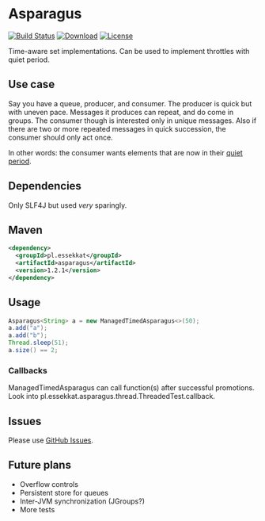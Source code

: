 # Asparagus
[![Build Status](https://travis-ci.org/ekamil/asparagus.svg)](https://travis-ci.org/ekamil/asparagus)
[![Download](https://api.bintray.com/packages/ekamil/maven/pl.essekkat.asparagus/images/download.svg)](https://bintray.com/ekamil/maven/pl.essekkat.asparagus/_latestVersion)
[![License](https://img.shields.io/github/license/ekamil/asparagus.svg)](http://ekamil.mit-license.org/)

Time-aware set implementations. Can be used to implement throttles with quiet period.

## Use case

Say you have a queue, producer, and consumer. The producer is quick but with uneven pace.
Messages it produces can repeat, and do come in groups.
The consumer though is interested only in unique messages.
Also if there are two or more repeated messages in quick succession, the consumer should only act once.

In other words: the consumer wants elements that are now in their [quiet period](http://jenkins-ci.org/content/quiet-period-feature).

## Dependencies

Only SLF4J but used *very* sparingly.

## Maven

~~~ xml
<dependency>
  <groupId>pl.essekkat</groupId>
  <artifactId>asparagus</artifactId>
  <version>1.2.1</version>
</dependency>
~~~

## Usage

~~~~ java
Asparagus<String> a = new ManagedTimedAsparagus<>(50);
a.add("a");
a.add("b");
Thread.sleep(51);
a.size() == 2;
~~~~

### Callbacks

ManagedTimedAsparagus can call function(s) after successful promotions.
Look into pl.essekkat.asparagus.thread.ThreadedTest.callback.

## Issues

Please use [GitHub Issues](https://github.com/ekamil/asparagus/issues).

## Future plans

 * Overflow controls
 * Persistent store for queues
 * Inter-JVM synchronization (JGroups?)
 * More tests
